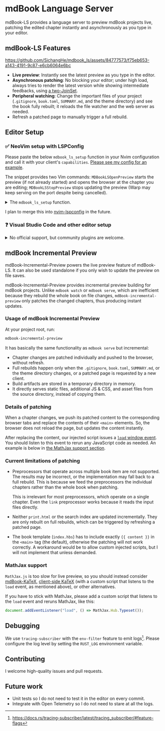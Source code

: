 # mdBook Language Server

mdBook-LS provides a language server to preview mdBook projects live,
patching the edited chapter instantly and asynchronously as you type in
your editor.

## mdBook-LS Features

<https://github.com/SichangHe/mdbook_ls/assets/84777573/f75eb653-a143-4191-9c87-e6cb6064e6bc>

- **Live preview**: Instantly see the latest preview as you type in the editor.
- **Asynchronous patching**: No blocking your editor; under high load,
    always tries to render the latest version while
    showing intermediate feedbacks, using [a two-JoinSet].
- **Peripheral watching**:
    Change the important files of your project (`.gitignore`, `book.toml`,
    `SUMMARY.md`, and the theme directory) and see the book fully rebuilt;
    it reloads the file watcher and the web server as needed.
- Refresh a patched page to manually trigger a full rebuild.

## Editor Setup

### ✅ NeoVim setup with LSPConfig

Please paste the below `mdbook_ls_setup` function in
your Nvim configuration and call it with your client's `capabilities`.
[Please see my config for an
example](https://github.com/SichangHe/.config/blob/2a284f52c4d09632ad6e8bdacdd3b2a753736d46/nvim/lua/plugins/lsp.lua#L259).

The snippet provides two Vim commands:
`MDBookLSOpenPreview` starts the preview (if not already started)
and opens the browser at the chapter you are editing;
`MDBookLSStopPreview` stops updating the preview
(Warp may keep serving on the port despite being cancelled).

<details>
<summary>The <code>mdbook_ls_setup</code> function.</summary>

```lua
local function mdbook_ls_setup(capabilities)
    local lspconfig = require('lspconfig')
    local function execute_command_with_params(params)
        local clients = lspconfig.util.get_lsp_clients {
            bufnr = vim.api.nvim_get_current_buf(),
            name = 'mdbook_ls',
        }
        for _, client in ipairs(clients) do
            client.request('workspace/executeCommand', params, nil, 0)
        end
    end
    local function open_preview()
        local params = {
            command = 'open_preview',
            arguments = { "127.0.0.1:33000", vim.api.nvim_buf_get_name(0) },
        }
        execute_command_with_params(params)
    end
    local function stop_preview()
        local params = {
            command = 'stop_preview',
            arguments = {},
        }
        execute_command_with_params(params)
    end

    require('lspconfig.configs')['mdbook_ls'] = {
        default_config = {
            cmd = { 'mdbook-ls' },
            filetypes = { 'markdown' },
            root_dir = lspconfig.util.root_pattern('book.toml'),
        },
        commands = {
            MDBookLSOpenPreview = {
                open_preview,
                description = 'Open mdBook-LS preview',
            },
            MDBookLSStopPreview = {
                stop_preview,
                description = 'Stop mdBook-LS preview',
            },
        },
        docs = {
            description = [[The mdBook Language Server for previewing mdBook projects live.]],
        },
    }
    lspconfig['mdbook_ls'].setup {
        capabilities = capabilities,
    }
end
```

</details>

I plan to merge this into [nvim-lspconfig] in the future.

### ❓ Visual Studio Code and other editor setup

<details>
<summary>No official support, but community plugins are welcome.</summary>

I do not currently use VSCode and these other editors,
so I do not wish to maintain plugins for them.

However,
it should be straightforward to implement plugins for them since
mdBook-LS implements the Language Server Protocol (LSP).
So,
please feel free to make a plugin yourself and create an issue for me to
link it here.

</details>

## mdBook Incremental Preview

mdBook-Incremental-Preview powers the live preview feature of mdBook-LS.
It can also be used standalone if you only wish to update the preview on
file saves.

mdBook-Incremental-Preview provides incremental preview building for
mdBook projects.
Unlike `mdbook watch` or `mdbook serve`,
which are inefficient because they rebuild the whole book on file changes,
`mdBook-incremental-preview` only patches the changed chapters,
thus producing instant updates.

### Usage of mdBook Incremental Preview

At your project root, run:

```sh
mdbook-incremental-preview
```

It has basically the same functionality as `mdbook serve` but incremental:

- Chapter changes are patched individually and pushed to the browser,
    without refresh.
- Full rebuilds happen only when the `.gitignore`, `book.toml`, `SUMMARY.md`,
    or the theme directory changes,
    or a patched page is requested by a new client.
    <!-- NOTE: We need to rebuild on theme changes because of templates. -->
- Build artifacts are stored in a temporary directory in memory.
- It directly serves static files, additional JS & CSS,
    and asset files from the source directory, instead of copying them.

### Details of patching

When a chapter changes,
we push its patched content to the corresponding browser tabs and
replace the contents of their `<main>` elements.
So, the browser does not reload the page, but updates the content instantly.

After replacing the content,
our injected script issues a [`load` window event][load-event].
You should listen to this event to rerun any JavaScript code as needed.
An example is below in [the MathJax support section](#mathjax-support).

### Current limitations of patching

- Preprocessors that operate across multiple book item are not supported.
    The results may be incorrect,
    or the implementation may fall back to a full rebuild.
    This is because
    we feed the preprocessors the individual chapters rather than
    the whole book when patching.

    This is irrelevant for most preprocessors,
    which operate on a single chapter.
    Even the `link` preprocessor works because
    it reads the input files directly.
- Neither `print.html` or the search index are updated incrementally.
    They are only rebuilt on full rebuilds,
    which can be triggered by refreshing a patched page.
- The book template (`index.hbs`)
    has to include exactly `{{ content }}` in the `<main>` tag (the default),
    otherwise the patching will not work correctly.
    A workaround would be to allow custom injected scripts,
    but I will not implement that unless demanded.

### MathJax support

`MathJax.js` is too slow for live preview,
so you should instead consider [mdBook-KaTeX], [client-side KaTeX]
(with a custom script that listens to the `load` event, as mentioned above),
or other alternatives.

If you have to stick with MathJax,
please add a custom script that listens to the `load` event and reruns MathJax,
like this:

```javascript
document.addEventListener("load", () => MathJax.Hub.Typeset());
```

## Debugging

We use `tracing-subscriber` with the `env-filter` feature to
emit logs[^tracing-env-filter].
Please configure the log level by setting the `RUST_LOG` environment variable.

## Contributing

I welcome high-quality issues and pull requests.

## Future work

- Unit tests so I do not need to test it in the editor on every commit.
- Integrate with Open Telemetry so I do not need to stare at all the logs.

[^tracing-env-filter]: <https://docs.rs/tracing-subscriber/latest/tracing_subscriber/#feature-flags>

[a two-JoinSet]: https://docs.rs/tokio_two_join_set/latest/tokio_two_join_set/struct.TwoJoinSet.html
[client-side KaTeX]: https://katex.org/docs/browser.html
[load-event]: https://developer.mozilla.org/en-US/docs/Web/API/Window/load_event
[mdBook-KaTeX]: https://github.com/lzanini/mdbook-katex
[nvim-lspconfig]: https://github.com/neovim/nvim-lspconfig
